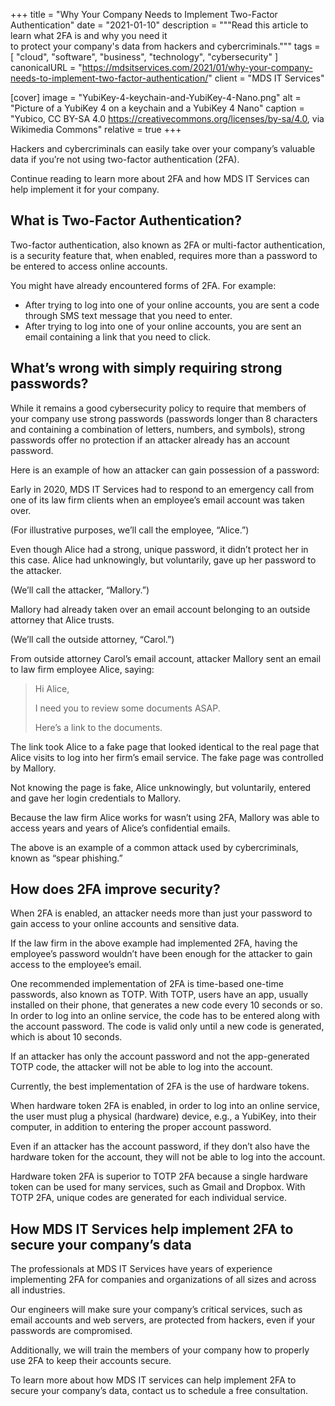 +++
title = "Why Your Company Needs to Implement Two-Factor Authentication"
date = "2021-01-10"
description = """Read this article to learn what 2FA is and why you need it \
  to protect your company's data from hackers and cybercriminals."""
tags = [
  "cloud",
  "software",
  "business",
  "technology",
  "cybersecurity"
]
canonicalURL = "https://mdsitservices.com/2021/01/why-your-company-needs-to-implement-two-factor-authentication/"
client = "MDS IT Services"

[cover]
image = "YubiKey-4-keychain-and-YubiKey-4-Nano.png"
alt = "Picture of a YubiKey 4 on a keychain and a YubiKey 4 Nano"
caption = "Yubico, CC BY-SA 4.0 <https://creativecommons.org/licenses/by-sa/4.0>, via Wikimedia Commons"
relative = true
+++

Hackers and cybercriminals can easily take over your company’s valuable data
if you’re not using two-factor authentication (2FA).

Continue reading to learn more about 2FA and how MDS IT Services can help
implement it for your company.

## What is Two-Factor Authentication?

Two-factor authentication, also known as 2FA or multi-factor authentication,
is a security feature that, when enabled, requires more than a password to be
entered to access online accounts.

You might have already encountered forms of 2FA. For example:

- After trying to log into one of your online accounts, you are sent a code
  through SMS text message that you need to enter.
- After trying to log into one of your online accounts, you are sent an email
  containing a link that you need to click.

## What’s wrong with simply requiring strong passwords?

While it remains a good cybersecurity policy to require that members of your
company use strong passwords (passwords longer than 8 characters and
containing a combination of letters, numbers, and symbols), strong passwords
offer no protection if an attacker already has an account password.

Here is an example of how an attacker can gain possession of a password:

Early in 2020, MDS IT Services had to respond to an emergency call from one of
its law firm clients when an employee’s email account was taken over.

(For illustrative purposes, we’ll call the employee, “Alice.”)

Even though Alice had a strong, unique password, it didn’t protect her in this
case. Alice had unknowingly, but voluntarily, gave up her password to the
attacker.

(We’ll call the attacker, “Mallory.”)

Mallory had already taken over an email account belonging to an outside
attorney that Alice trusts.

(We’ll call the outside attorney, “Carol.”)

From outside attorney Carol’s email account, attacker Mallory sent an email to
law firm employee Alice, saying:

> Hi Alice,
> 
> I need you to review some documents ASAP.
> 
> Here’s a link to the documents.

The link took Alice to a fake page that looked identical to the real page that
Alice visits to log into her firm’s email service. The fake page was
controlled by Mallory.

Not knowing the page is fake, Alice unknowingly, but voluntarily, entered and
gave her login credentials to Mallory.

Because the law firm Alice works for wasn’t using 2FA, Mallory was able to
access years and years of Alice’s confidential emails.

The above is an example of a common attack used by cybercriminals, known as
“spear phishing.”

## How does 2FA improve security?

When 2FA is enabled, an attacker needs more than just your password to gain
access to your online accounts and sensitive data.

If the law firm in the above example had implemented 2FA, having the
employee’s password wouldn’t have been enough for the attacker to gain access
to the employee’s email.

One recommended implementation of 2FA is time-based one-time passwords, also
known as TOTP. With TOTP, users have an app, usually installed on their phone,
that generates a new code every 10 seconds or so. In order to log into an
online service, the code has to be entered along with the account password.
The code is valid only until a new code is generated, which is about 10
seconds.

If an attacker has only the account password and not the app-generated TOTP
code, the attacker will not be able to log into the account.

Currently, the best implementation of 2FA is the use of hardware tokens.

When hardware token 2FA is enabled, in order to log into an online service,
the user must plug a physical (hardware) device, e.g., a YubiKey, into their
computer, in addition to entering the proper account password.

Even if an attacker has the account password, if they don’t also have the
hardware token for the account, they will not be able to log into the account.

Hardware token 2FA is superior to TOTP 2FA because a single hardware token can
be used for many services, such as Gmail and Dropbox. With TOTP 2FA, unique
codes are generated for each individual service.

## How MDS IT Services help implement 2FA to secure your company’s data

The professionals at MDS IT Services have years of experience implementing 2FA
for companies and organizations of all sizes and across all industries.

Our engineers will make sure your company’s critical services, such as email
accounts and web servers, are protected from hackers, even if your passwords
are compromised.

Additionally, we will train the members of your company how to properly use
2FA to keep their accounts secure.

To learn more about how MDS IT services can help implement 2FA to secure your
company’s data, contact us to schedule a free consultation.
